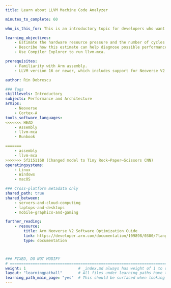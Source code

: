```yaml
---
title: Learn about LLVM Machine Code Analyzer

minutes_to_complete: 60

who_is_this_for: This is an introductory topic for developers who want to diagnose performance issues of Arm programs using LLVM Machine Code Analyzer (MCA) and Compiler Explorer.

learning_objectives:
    - Estimate the hardware resource pressure and the number of cycles taken to execute your code snippet using llvm-mca.
    - Describe how this estimate can help diagnose possible performance issues.
    - Use Compiler Explorer to run llvm-mca.

prerequisites:
    - Familiarity with Arm assembly.
    - LLVM version 16 or newer, which includes support for Neoverse V2.

author: Rin Dobrescu

### Tags
skilllevels: Introductory
subjects: Performance and Architecture
armips:
    - Neoverse
    - Cortex-A
tools_software_languages:
<<<<<<< HEAD
    - Assembly
    - llvm-mca
    - Runbook

=======
    - assembly
    - llvm-mca
>>>>>>> 5f2151168 (Changed model to Tiny Rock–Paper–Scissors CNN)
operatingsystems:
    - Linux
    - Windows
    - macOS

### Cross-platform metadata only
shared_path: true
shared_between:
    - servers-and-cloud-computing
    - laptops-and-desktops
    - mobile-graphics-and-gaming

further_reading:
    - resource:
        title: Arm Neoverse V2 Software Optimization Guide
        link: https://developer.arm.com/documentation/109898/0300/?lang=en
        type: documentation



### FIXED, DO NOT MODIFY
# ================================================================================
weight: 1                       # _index.md always has weight of 1 to order correctly
layout: "learningpathall"       # All files under learning paths have this same wrapper
learning_path_main_page: "yes"  # This should be surfaced when looking for related content. Only set for _index.md of learning path content.
---
```

